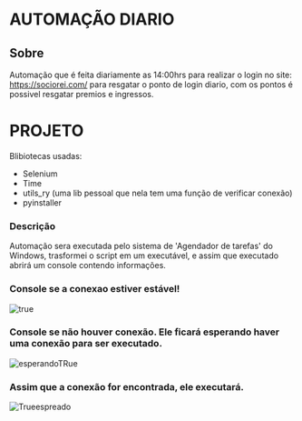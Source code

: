 # AUTOMAÇÃO DIARIO

## Sobre
Automação que é feita diariamente as 14:00hrs para realizar o login no site: https://sociorei.com/ para resgatar o ponto de login diario, com os pontos é possivel resgatar premios e ingressos.

# PROJETO
Blibiotecas usadas:
- Selenium
- Time
- utils_ry (uma lib pessoal que nela tem uma função de verificar conexão)
- pyinstaller
 
### Descrição
Automação sera executada pelo sistema de 'Agendador de tarefas' do Windows, trasformei o script em um executável, e assim que executado abrirá um console contendo informações.

### Console se a conexao estiver estável!
![true](https://user-images.githubusercontent.com/94659270/151069457-fc50c770-f7b1-4580-801d-2324f7c2a8f2.png)

### Console se não houver conexão. Ele ficará esperando haver uma conexão para ser executado.
![esperandoTRue](https://user-images.githubusercontent.com/94659270/151069604-33b79101-7568-4c20-aed2-d73defa05a76.png)

### Assim que a conexão for encontrada, ele executará.
![Trueespreado](https://user-images.githubusercontent.com/94659270/151069656-a73ed99a-08e3-4cf7-bc59-8f4e3d0cf7bc.png)
